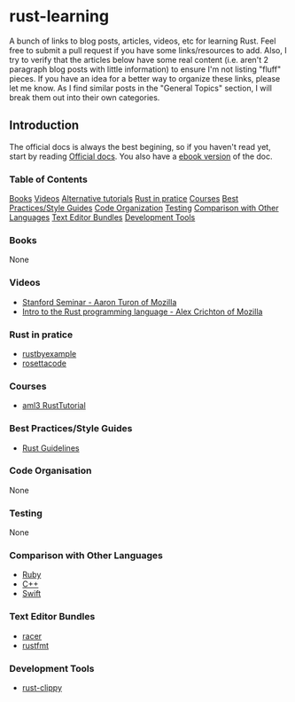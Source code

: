 # rust-learning

A bunch of links to blog posts, articles, videos, etc for learning Rust. Feel free to submit a pull request if you have some links/resources to add. Also, I try to verify that the articles below have some real content (i.e. aren't 2 paragraph blog posts with little information) to ensure I'm not listing "fluff" pieces. If you have an idea for a better way to organize these links, please let me know. As I find similar posts in the "General Topics" section, I will break them out into their own categories.

## Introduction
The official docs is always the best begining, so if you haven't read yet, start by reading [Official docs](http://www.rust-lang.org/). You also have a [ebook version](https://github.com/mkaito/rustdocs_ebook) of the doc.

### Table of Contents
[Books](#books)
[Videos](#videos)
[Alternative tutorials](#alternative-tutorials)
[Rust in pratice](#rust-in-pratice)
[Courses](#courses)
[Best Practices/Style Guides](#best-practicesstyle-guides)
[Code Organization](#code-organization)
[Testing](#testing)
[Comparison with Other Languages](#comparison-with-other-languages)
[Text Editor Bundles](#text-editor-bundles)
[Development Tools](#development-tools)

### Books
None

### Videos
* [Stanford Seminar - Aaron Turon of Mozilla](https://www.youtube.com/watch?v=O5vzLKg7y-k)
* [Intro to the Rust programming language - Alex Crichton of Mozilla](https://www.youtube.com/watch?v=agzf6ftEsLU)

### Rust in pratice
* [rustbyexample](http://rustbyexample.com/)
* [rosettacode](http://rosettacode.org/wiki/Category:Rust)

### Courses
* [aml3 RustTutorial](https://aml3.github.io/RustTutorial/)

### Best Practices/Style Guides
* [Rust Guidelines](https://github.com/rust-lang/rust-guidelines)

### Code Organisation
None

### Testing
None

### Comparison with Other Languages
* [Ruby](http://www.rustforrubyists.com/)
* [C++](http://aminb.gitbooks.io/rust-for-c/content/)
* [Swift](http://faq.sealedabstract.com/rust/)

### Text Editor Bundles
* [racer](https://github.com/phildawes/racer)
* [rustfmt](https://github.com/ahmedcharles/rustfmt)

### Development Tools
* [rust-clippy](https://github.com/Manishearth/rust-clippy)
